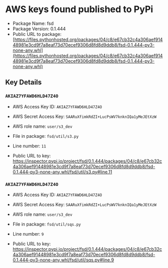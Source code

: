 # AWS keys found published to PyPi

* Package Name: fsd
* Package Version: 0.1.444
* Public URL to package: [https://files.pythonhosted.org/packages/04/c8/e67cb32c4a306aef91448981e3cd9f7a8eaf73d70ecef9306d8fd8d9ddb8/fsd-0.1.444-py3-none-any.whl](https://files.pythonhosted.org/packages/04/c8/e67cb32c4a306aef91448981e3cd9f7a8eaf73d70ecef9306d8fd8d9ddb8/fsd-0.1.444-py3-none-any.whl)

## Key Details

### `AKIAZ7YFAWD6HLD47Z4O`

* AWS Access Key ID: `AKIAZ7YFAWD6HLD47Z4O`
* AWS Secret Access Key: `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` 
* AWS role name: `user/s3_dev`
* File in package: `fsd/util/s3.py`
* Line number: `11`

* Public URL to key: https://inspector.pypi.io/project/fsd/0.1.444/packages/04/c8/e67cb32c4a306aef91448981e3cd9f7a8eaf73d70ecef9306d8fd8d9ddb8/fsd-0.1.444-py3-none-any.whl/fsd/util/s3.py#line.11



### `AKIAZ7YFAWD6HLD47Z4O`

* AWS Access Key ID: `AKIAZ7YFAWD6HLD47Z4O`
* AWS Secret Access Key: `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` 
* AWS role name: `user/s3_dev`
* File in package: `fsd/util/sqs.py`
* Line number: `9`

* Public URL to key: https://inspector.pypi.io/project/fsd/0.1.444/packages/04/c8/e67cb32c4a306aef91448981e3cd9f7a8eaf73d70ecef9306d8fd8d9ddb8/fsd-0.1.444-py3-none-any.whl/fsd/util/sqs.py#line.9


